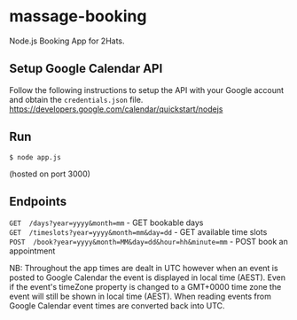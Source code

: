 # massage-booking
Node.js Booking App for 2Hats.

## Setup Google Calendar API
Follow the following instructions to setup the API with your Google account and obtain the `credentials.json` file.
https://developers.google.com/calendar/quickstart/nodejs

## Run
`$ node app.js`

(hosted on port 3000)

## Endpoints
`GET  /days?year=yyyy&month=mm` - GET bookable days\
`GET  /timeslots?year=yyyy&month=mm&day=dd` - GET available time slots\
`POST  /book?year=yyyy&month=MM&day=dd&hour=hh&minute=mm` - POST book an appointment

NB: Throughout the app times are dealt in UTC however when an event is posted to Google Calendar the event is displayed in local time (AEST). Even if the event's timeZone property is changed to a GMT+0000 time zone the event will still be shown in local time (AEST). When reading events from Google Calendar event times are converted back into UTC.
